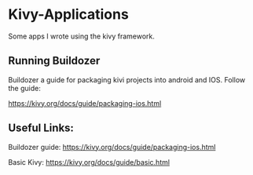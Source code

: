 # Kivy-Applications
Some apps I wrote using the kivy framework.


## Running Buildozer
Buildozer a guide for packaging kivi projects into android and IOS. Follow the guide:

https://kivy.org/docs/guide/packaging-ios.html


## Useful Links:
Buildozer guide: https://kivy.org/docs/guide/packaging-ios.html


Basic Kivy: https://kivy.org/docs/guide/basic.html